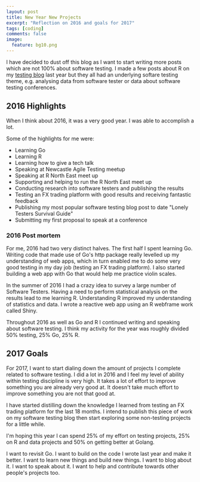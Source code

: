 ```yaml
---
layout: post
title: New Year New Projects
excerpt: "Reflection on 2016 and goals for 2017"
tags: [coding]
comments: false
image:
  feature: bg10.png
---
```


I have decided to dust off this blog as I want to start writing more posts which are not 100% about software testing. I made a few posts about R on my [testing blog](http://testingfuntime.blogspot.co.uk/) last year but they all had an underlying softare testing theme, e.g. analysing data from software tester or data about software testing conferences.

## 2016 Highlights

When I think about 2016, it was a very good year. I was able to accomplish a lot.

Some of the highlights for me were:

* Learning Go
* Learning R
* Learning how to give a tech talk
* Speaking at Newcastle Agile Testing meetup
* Speaking at R North East meet up
* Supporting and helping to run the R North East meet up
* Conducting research into software testers and publishing the results
* Testing an FX trading platform with good results and receiving fantastic feedback
* Publishing my most popular software testing blog post to date "Lonely Testers Survival Guide"
* Submitting my first proposal to speak at a conference

### 2016 Post mortem

For me, 2016 had two very distinct halves. The first half I spent learning Go. Writing code that made use of Go's http package really levelled up my understanding of web apps, which in turn enabled me to do some very good testing in my day job (testing an FX trading platform). I also started building a web app with Go that would help me practice violin scales.

In the summer of 2016 I had a crazy idea to survey a large number of Software Testers. Having a need to perform statistical analysis on the results lead to me learning R. Understanding R improved my understanding of statistics and data. I wrote a reactive web app using an R webframe work called Shiny.

Throughout 2016 as well as Go and R I continued writing and speaking about software testing. I think my activity for the year was roughly divided 50% testing, 25% Go, 25% R.

## 2017 Goals

For 2017, I want to start dialing down the amount of projects I complete related to software testing. I did a lot in 2016 and I feel my level of ability within testing discipline is very high. It takes a lot of effort to improve something you are already very good at. It doesn't take much effort to improve something you are not that good at.

I have started distilling down the knowledge I learned from testing an FX trading platform for the last 18 months. I intend to publish this piece of work on my software testing blog then start exploring some non-testing projects for a little while.

I'm hoping this year I can spend 25% of my effort on testing projects, 25% on R and data projects and 50% on getting better at Golang.

I want to revisit Go. I want to build on the code I wrote last year and make it better. I want to learn new things and build new things. I want to blog about it. I want to speak about it. I want to help and contribute towards other people's projects too.

